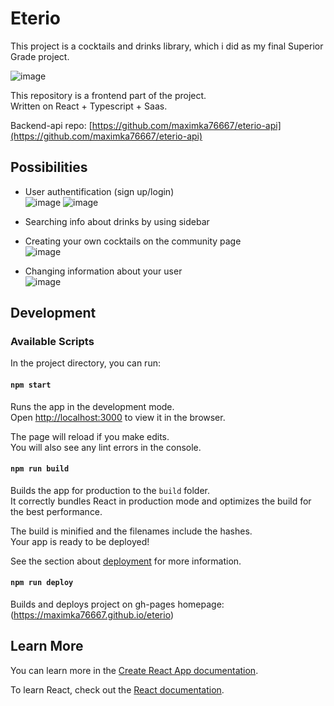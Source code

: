 # Eterio

This project is a cocktails and drinks library, which i did as my final Superior Grade project.  
  
![image](https://github.com/user-attachments/assets/3813d6ac-f221-4b1c-89fc-4191d01c2862)

This repository is a frontend part of the project.  
Written on React + Typescript + Saas.  



Backend-api repo: [https://github.com/maximka76667/eterio-api](https://github.com/maximka76667/eterio-api)

## Possibilities

- User authentification (sign up/login)  
![image](https://github.com/user-attachments/assets/12fb6bb3-bb03-497f-b8d9-9f0ac872f374)
![image](https://github.com/user-attachments/assets/62e78558-6aa1-4f5f-9358-afc40e74cc4f)

- Searching info about drinks by using sidebar
- Creating your own cocktails on the community page  
![image](https://github.com/user-attachments/assets/a8b911a5-6c01-4d7c-bedf-e95200a563ea)

- Changing information about your user  
![image](https://github.com/user-attachments/assets/2e7620bf-2ca1-470e-92c4-d4100cc33623)


## Development

### Available Scripts

In the project directory, you can run:

#### `npm start`

Runs the app in the development mode.\
Open [http://localhost:3000](http://localhost:3000) to view it in the browser.

The page will reload if you make edits.\
You will also see any lint errors in the console.

#### `npm run build`

Builds the app for production to the `build` folder.\
It correctly bundles React in production mode and optimizes the build for the best performance.

The build is minified and the filenames include the hashes.\
Your app is ready to be deployed!

See the section about [deployment](https://facebook.github.io/create-react-app/docs/deployment) for more information.

#### `npm run deploy`

Builds and deploys project on gh-pages homepage: (https://maximka76667.github.io/eterio)

## Learn More

You can learn more in the [Create React App documentation](https://facebook.github.io/create-react-app/docs/getting-started).

To learn React, check out the [React documentation](https://reactjs.org/).
